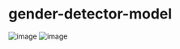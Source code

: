 # gender-detector-model
![image](https://user-images.githubusercontent.com/88236219/226207844-846b7c7d-4f29-432f-a737-fa937a844d81.pn)
![image](https://user-images.githubusercontent.com/88236219/226208236-c91d7e48-9235-426b-b1db-648642171b43.png)

